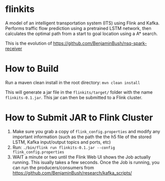 # flinkits
A model of an intelligent transportation system (ITS) using Flink and Kafka. Performs traffic flow prediction using a pretrained LSTM network, then calculates the optimal path from a start to goal location using a A* search. 

This is the evolution of https://github.com/BenjaminBush/nsq-spark-receiver 


# How to Build
Run a maven clean install in the root directory: `mvn clean install`


This will generate a jar file in the `flinkits/target/` folder with the name `flinkits-0.1.jar`. This jar can then be submitted to a Flink cluster. 


# How to Submit JAR to Flink Cluster
1. Make sure you grab a copy of `flink_config.properties` and modify any important information (such as the path the the h5 file of the stored LSTM, Kafka input/output topics and ports, etc)
2. Run:
`./bin/flink run flinkits-0.1.jar --config flink_config.properties`
3. WAIT a minute or two until the Flink Web UI shows the Job actually running. This isually takes a few seconds. Once the Job is running, you can run the producers/consumers from <https://github.com/BenjaminBush/research/kafka_scripts/>
